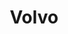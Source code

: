 ---
title: Volvo
crosslinks:
- cars
- sweden
- livven
- Shitty_Car_Mods
- OldSchoolCool
- vandweller
- panda
- Cartalk
- RatRod
- help
- denverautoenthusiasts
- namethatcar
- autotldr
- Whatcouldgowrong
- nonononoyes
- ems
- AutoDetailing
- TheSimpsons
---
